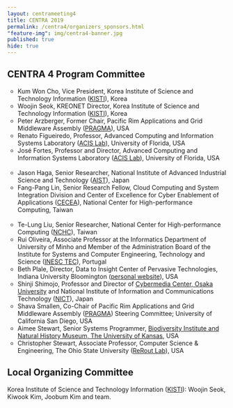 ```yaml
---
layout: centrameeting4
title: CENTRA 2019
permalink: /centra4/organizers_sponsors.html
"feature-img": img/centra4-banner.jpg
published: true
hide: true
---
```


## CENTRA 4 Program Committee

<p><ul type="circle">
  <li>Kum Won Cho, Vice President, Korea Institute of Science and Technology Information (<a href="https://www.kisti.re.kr/eng/" target="_blank">KISTI</a>), Korea </li>  
  <li>Woojin Seok, KREONET Director, Korea Institute of Science and Technology Information (<a href="https://www.kisti.re.kr/eng/" target="_blank">KISTI</a>), Korea </li>
  <li>Peter Arzberger, Former Chair, Pacific Rim Applications and Grid Middleware Assembly (<a href="http://www.pragma-grid.net" target="_blank">PRAGMA</a>), USA</li>
  <li>Renato Figueiredo, Professor, Advanced Computing and Information Systems Laboratory (<a href="http://acis.ufl.edu" target="_blank">ACIS Lab</a>), University of Florida, USA </li>
  <li>José Fortes, Professor and Director, Advanced Computing and Information Systems Laboratory (<a href="http://acis.ufl.edu" target="_blank">ACIS Lab</a>), University of Florida, USA </li><br />
  <li>Jason Haga, Senior Researcher, National Institute of Advanced Industrial Science and Technology (<a href="https://www.itri.aist.go.jp/en/" target="_blank">AIST</a>), Japan
  <li>Fang-Pang Lin, Senior Research Fellow, Cloud Computing and System Integration Division and Center of Excellence for Cyber Enablement of Applications (<a href="http://www.cecea.tw/e_index.php" target="_blank">CECEA</a>), National Center for High-performance Computing, Taiwan </li> <br />
  <li>Te-Lung Liu, Senior Researcher, National Center for High-performance Computing (<a href="https://www.nchc.org.tw/en" target="_blank">NCHC</a>), Taiwan </li>
 <li>Rui Oliveira, Associate Professor at the Informatics Department of University of Minho and Member of the Administration Board of the Institute for Systems and Computer Engineering, Technology and Science (<a href="https://www.inesctec.pt/en" target="_blank">INESC TEC</a>), Portugal</li>
  <li>Beth Plale, Director, Data to Insight Center of Pervasive Technologies, Indiana University Bloomington (<a href="http://pages.iu.edu/~plale/" target="_blank" >personal website</a>), USA </li>
  <li>Shinji Shimojo, Professor and Director of <a href="http://www.cmc.osaka-u.ac.jp/?lang=en" target="_blank">Cybermedia Center, Osaka University</a> and National Institute of Information and Communications Technology (<a href="https://www.nict.go.jp/en/" target="_blank">NICT</a>), Japan</li>
  <li>Shava Smallen, Co-Chair of Pacific Rim Applications and Grid Middleware Assembly (<a href="http://www.pragma-grid.net" target="_blank">PRAGMA</a>) Steering Committee; University of California San Diego, USA</li>
  <li>Aimee Stewart, Senior Systems Programmer, <a href="https://biodiversity.ku.edu/" target="_blank">Biodiversity Institute and Natural History Museum, The University of Kansas</a>, USA </li>
  <li>Christopher Stewart, Associate Professor, Computer Science & Engineering, The Ohio State University (<a href="http://web.cse.ohio-state.edu/~stewart.962/" target="_blank">ReRout Lab</a>), USA </li>
</ul>
</p>

## Local Organizing Committee

<p>
Korea Institute of Science and Technology Information (<a href="https://www.kisti.re.kr/eng/" target="_blank">KISTI</a>): Woojin Seok, Kiwook Kim, Joobum Kim and team. 
</p>
